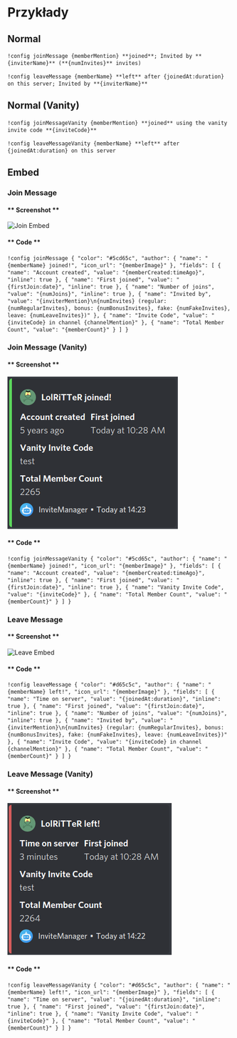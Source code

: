 # Przykłady

## Normal

```text
!config joinMessage {memberMention} **joined**; Invited by **{inviterName}** (**{numInvites}** invites)
```

```text
!config leaveMessage {memberName} **left** after {joinedAt:duration} on this server; Invited by **{inviterName}**
```

## Normal (Vanity)

```text
!config joinMessageVanity {memberMention} **joined** using the vanity invite code **{inviteCode}**
```

```text
!config leaveMessageVanity {memberName} **left** after {joinedAt:duration} on this server
```

## Embed

### Join Message

<!-- tabs:start -->

#### ** Screenshot **

![Join Embed](../../../assets/invite-manager-join-message-premium.png)

#### ** Code **

```text
!config joinMessage { "color": "#5cd65c", "author": { "name": "{memberName} joined!", "icon_url": "{memberImage}" }, "fields": [ { "name": "Account created", "value": "{memberCreated:timeAgo}", "inline": true }, { "name": "First joined", "value": "{firstJoin:date}", "inline": true }, { "name": "Number of joins", "value": "{numJoins}", "inline": true }, { "name": "Invited by", "value": "{inviterMention}\n{numInvites} (regular: {numRegularInvites}, bonus: {numBonusInvites}, fake: {numFakeInvites}, leave: {numLeaveInvites})" }, { "name": "Invite Code", "value": "{inviteCode} in channel {channelMention}" }, { "name": "Total Member Count", "value": "{memberCount}" } ] }
```

<!-- tabs:end -->

### Join Message (Vanity)

<!-- tabs:start -->

#### ** Screenshot **

![Join Embed (Vanity)](../../../assets/invite-manager-join-message-vanity-premium.png)

#### ** Code **

```text
!config joinMessageVanity { "color": "#5cd65c", "author": { "name": "{memberName} joined!", "icon_url": "{memberImage}" }, "fields": [ { "name": "Account created", "value": "{memberCreated:timeAgo}", "inline": true }, { "name": "First joined", "value": "{firstJoin:date}", "inline": true }, { "name": "Vanity Invite Code", "value": "{inviteCode}" }, { "name": "Total Member Count", "value": "{memberCount}" } ] }
```

<!-- tabs:end -->

### Leave Message

<!-- tabs:start -->

#### ** Screenshot **

![Leave Embed](../../../assets/invite-manager-leave-message-premium.png)

#### ** Code **

```text
!config leaveMessage { "color": "#d65c5c", "author": { "name": "{memberName} left!", "icon_url": "{memberImage}" }, "fields": [ { "name": "Time on server", "value": "{joinedAt:duration}", "inline": true }, { "name": "First joined", "value": "{firstJoin:date}", "inline": true }, { "name": "Number of joins", "value": "{numJoins}", "inline": true }, { "name": "Invited by", "value": "{inviterMention}\n{numInvites} (regular: {numRegularInvites}, bonus: {numBonusInvites}, fake: {numFakeInvites}, leave: {numLeaveInvites})" }, { "name": "Invite Code", "value": "{inviteCode} in channel {channelMention}" }, { "name": "Total Member Count", "value": "{memberCount}" } ] }
```

<!-- tabs:end -->

### Leave Message (Vanity)

<!-- tabs:start -->

#### ** Screenshot **

![Leave Embed (Vanity)](../../../assets/invite-manager-leave-message-vanity-premium.png)

#### ** Code **

```text
!config leaveMessageVanity { "color": "#d65c5c", "author": { "name": "{memberName} left!", "icon_url": "{memberImage}" }, "fields": [ { "name": "Time on server", "value": "{joinedAt:duration}", "inline": true }, { "name": "First joined", "value": "{firstJoin:date}", "inline": true }, { "name": "Vanity Invite Code", "value": "{inviteCode}" }, { "name": "Total Member Count", "value": "{memberCount}" } ] }
```

<!-- tabs:end -->
